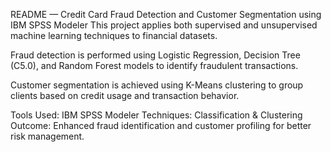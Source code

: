 README — Credit Card Fraud Detection and Customer Segmentation using IBM SPSS Modeler
This project applies both supervised and unsupervised machine learning techniques to financial datasets.

Fraud detection is performed using Logistic Regression, Decision Tree (C5.0), and Random Forest models to identify fraudulent transactions.

Customer segmentation is achieved using K-Means clustering to group clients based on credit usage and transaction behavior.

Tools Used: IBM SPSS Modeler
Techniques: Classification & Clustering
Outcome: Enhanced fraud identification and customer profiling for better risk management.
